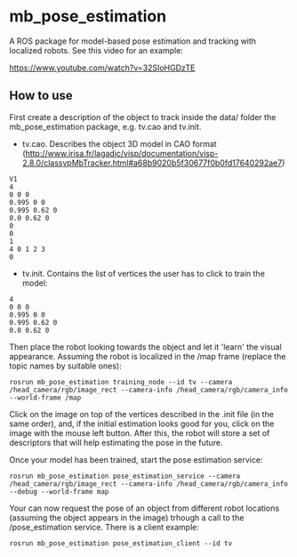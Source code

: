 mb_pose_estimation
==================

A ROS package for model-based pose estimation and tracking with localized robots. See this video for an example:

https://www.youtube.com/watch?v=32SIoHGDzTE

## How to use

First create a description of the object to track inside the data/ folder the mb_pose_estimation package, e.g. tv.cao and tv.init. 

* tv.cao. Describes the object 3D model in CAO format (http://www.irisa.fr/lagadic/visp/documentation/visp-2.8.0/classvpMbTracker.html#a68b9020b5f30677f0b0fd17640292ae7)

```
V1
4
0 0 0
0.995 0 0
0.995 0.62 0
0.0 0.62 0
0
0
1
4 0 1 2 3
0

```

* tv.init. Contains the list of vertices the user has to click to train the model:

```
4
0 0 0
0.995 0 0
0.995 0.62 0
0.0 0.62 0

```

Then place the robot looking towards the object and let it 'learn' the visual appearance. Assuming the robot is localized in the /map frame (replace the topic names by suitable ones):

```
rosrun mb_pose_estimation training_node --id tv --camera /head_camera/rgb/image_rect --camera-info /head_camera/rgb/camera_info --world-frame /map
```

Click on the image on top of the vertices described in the .init file (in the same order), and, if the initial estimation looks good for you, click on the image with the mouse left button. After this, the robot will store a set of descriptors that will help estimating the pose in the future.

Once your model has been trained, start the pose estimation service:

```
rosrun mb_pose_estimation pose_estimation_service --camera /head_camera/rgb/image_rect --camera-info /head_camera/rgb/camera_info --debug --world-frame map
```

Your can now request the pose of an object from different robot locations (assuming the object appears in the image) trhough a call to the /pose_estimation service. There is a client example:

```
rosrun mb_pose_estimation pose_estimation_client --id tv
```
